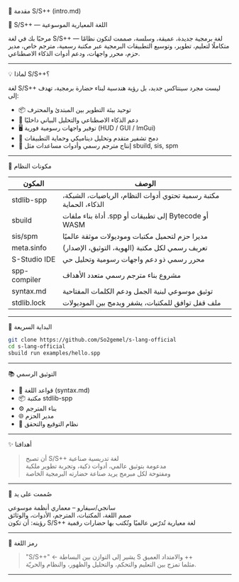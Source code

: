 📘 مقدمة S/S++ (intro.md)

👑 S/S++ — اللغة المعيارية الموسوعية

مرحبًا بك في لغة S/S++ — لغة برمجية جديدة، عميقة، وسلسة، صممت لتكون نظامًا متكاملًا لتعليم، تطوير، وتوسيع التطبيقات البرمجية عبر مكتبة رسمية، مترجم خاص، مدير حزم، محرر واجهات، ودعم أدوات الذكاء الاصطناعي.

---

💡 لماذا S/S++؟

لغة S/S++ ليست مجرد سينتاكس جديد، بل رؤية هندسية لبناء حضارة برمجية، تهدف إلى:

- 📦 توحيد بيئة التطوير بين المبتدئ والمحترف
- 🧠 دعم الذكاء الاصطناعي والتحليل البياني داخليًا
- 🖥️ توفير واجهات رسومية فورية (HUD / GUI / ImGui)
- 🔐 دمج تشفير متقدم وتحليل ديناميكي وحماية التطبيقات
- 🔎 إنتاج مترجم رسمي وأدوات مساعدات مثل sbuild, sis, spm

---

🧰 مكونات النظام

| المكون        | الوصف |
|---------------|-------|
| stdlib-spp  | مكتبة رسمية تحتوي أدوات النظام، الرياضيات، الشبكة، الذكاء، الحماية |
| sbuild      | أداة بناء ملفات .spp إلى تطبيقات أو Bytecode أو WASM |
| sis/spm     | مديرا حزم لتحميل مكتبات وموديولات موثقة عالميًا |
| meta.sinfo  | تعريف رسمي لكل مكتبة (الهوية، التوثيق، الإصدار) |
| S-Studio IDE| محرر رسمي ذو دعم واجهات رسومية وتحليل حي |
| spp-compiler| مشروع بناء مترجم رسمي متعدد الأهداف |
| syntax.md   | توثيق موسوعي لبنية الجمل ودعم الكلمات المفتاحية |
| stdlib.lock | ملف قفل توافق للمكتبات، يشفر ويدمج بين الموديولات |

---

🚀 البداية السريعة

```bash
git clone https://github.com/So2gemel/s-lang-official
cd s-lang-official
sbuild run examples/hello.spp
```

---

📚 التوثيق الرسمي

- 📘 قواعد اللغة (syntax.md)
- 📦 مكتبة stdlib-spp
- ⚙️ بناء المترجم
- 🌐 مدير الحزم
- 🔐 نظام التوقيع والتحقق

---

✨ أهدافنا

> أن تصبح S/S++ لغة تدريسية صناعية  
> مدعومة بتوثيق عالمي، أدوات ذكية، وتجربة تطوير ملكية  
> ومفتوحة لكل مبرمج يريد صناعة حضارته البرمجية الخاصة

---

💬 صُممت على يد

سانجي/سيفارو – معماري أنظمة موسوعي  
صمم اللغة، المكتبات، المترجم، الأدوات، والوثائق  
رؤيته: أن تكون S/S++ لغة معيارية تُدرّس عالميًا وتُكتب بها حضارات رقمية

---

👑 رمز اللغة

> "S/S++" ← يشير إلى التوازن بين البساطة S والامتداد العميق ++  
> مثلما تمزج بين التعليم والتحكم، والتحليل والظهور، والنظام والحريّة.

---
